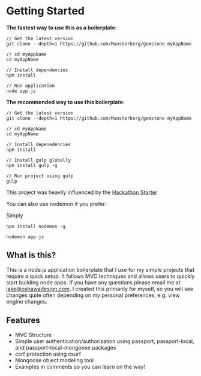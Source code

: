 # Getting Started
**The fastest way to use this as a boilerplate:**

```
// Get the latest version
git clone --depth=1 https://github.com/Munsterberg/gemstone myAppName

// cd myAppName
cd myAppName

// Install dependencies
npm install

// Run application
node app.js
```

**The recommended way to use this boilerplate:**
```
// Get the latest version
git clone --depth=1 https://github.com/Munsterberg/gemstone myAppName

// cd myAppName
cd myAppName

// Install depenedencies
npm install

// Install gulp globally
npm install gulp -g

// Run project using gulp
gulp
```

This project was heavily influenced by the [Hackathon Starter](https://github.com/sahat/hackathon-starter)

You can also use nodemon if you prefer:

Simply 

```
npm install nodemon -g

nodemon app.js
```

## What is this?

This is a node.js application boilerplate that I use for my simple projects that require a quick setup. It follows MVC techniques and allows users to quickly start building node apps. If you have any questions please email me at jake@oshawadesign.com. I created this primarily for myself, so you will see changes quite often depending on my personal preferences, e.g. view engine changes.

## Features
- MVC Structure
- Simple user authentication/authorization using passport, passport-local, and passport-local-mongoose packages
- csrf protection using csurf
- Mongoose object modeling tool
- Examples in comments so you can learn on the way!